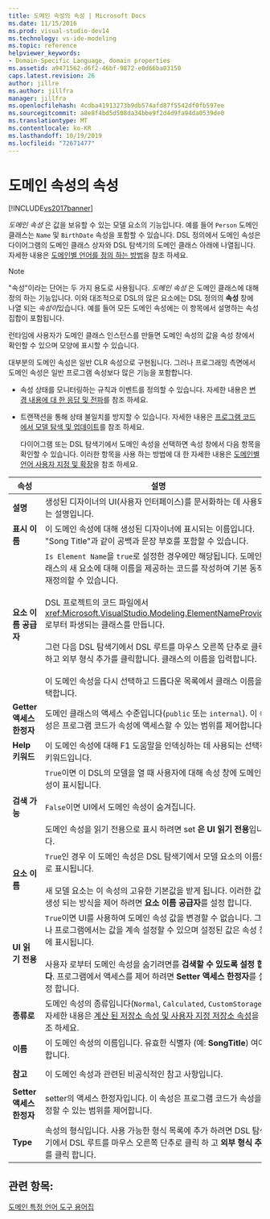```yaml
---
title: 도메인 속성의 속성 | Microsoft Docs
ms.date: 11/15/2016
ms.prod: visual-studio-dev14
ms.technology: vs-ide-modeling
ms.topic: reference
helpviewer_keywords:
- Domain-Specific Language, domain properties
ms.assetid: a9471562-d6f2-46bf-9872-e0d66ba03150
caps.latest.revision: 26
author: jillre
ms.author: jillfra
manager: jillfra
ms.openlocfilehash: 4cdba41913273b9db574afd87f5542df0fb597ee
ms.sourcegitcommit: a8e8f4bd5d508da34bbe9f2d4d9fa94da0539de0
ms.translationtype: MT
ms.contentlocale: ko-KR
ms.lasthandoff: 10/19/2019
ms.locfileid: "72671477"
---
```

# <a name="properties-of-domain-properties"></a>도메인 속성의 속성
[!INCLUDE[vs2017banner](../includes/vs2017banner.md)]

*도메인 속성* 은 값을 보유할 수 있는 모델 요소의 기능입니다. 예를 들어 `Person` 도메인 클래스는 `Name` 및 `BirthDate` 속성을 포함할 수 있습니다. DSL 정의에서 도메인 속성은 다이어그램의 도메인 클래스 상자와 DSL 탐색기의 도메인 클래스 아래에 나열됩니다. 자세한 내용은 [도메인별 언어를 정의 하는 방법](../modeling/how-to-define-a-domain-specific-language.md)을 참조 하세요.

> [!NOTE]
> "속성"이라는 단어는 두 가지 용도로 사용됩니다. *도메인 속성* 은 도메인 클래스에 대해 정의 하는 기능입니다. 이와 대조적으로 DSL의 많은 요소에는 DSL 정의의 **속성** 창에 나열 되는 *속성이*있습니다. 예를 들어 모든 도메인 속성에는 이 항목에서 설명하는 속성 집합이 포함됩니다.

 런타임에 사용자가 도메인 클래스 인스턴스를 만들면 도메인 속성의 값을 속성 창에서 확인할 수 있으며 모양에 표시할 수 있습니다.

 대부분의 도메인 속성은 일반 CLR 속성으로 구현됩니다. 그러나 프로그래밍 측면에서 도메인 속성은 일반 프로그램 속성보다 많은 기능을 포함합니다.

- 속성 상태를 모니터링하는 규칙과 이벤트를 정의할 수 있습니다. 자세한 내용은 [변경 내용에 대 한 응답 및 전파](../modeling/responding-to-and-propagating-changes.md)를 참조 하세요.

- 트랜잭션을 통해 상태 불일치를 방지할 수 있습니다. 자세한 내용은 [프로그램 코드에서 모델 탐색 및 업데이트](../modeling/navigating-and-updating-a-model-in-program-code.md)를 참조 하세요.

  다이어그램 또는 DSL 탐색기에서 도메인 속성을 선택하면 속성 창에서 다음 항목을 확인할 수 있습니다. 이러한 항목을 사용 하는 방법에 대 한 자세한 내용은 [도메인별 언어 사용자 지정 및 확장](../modeling/customizing-and-extending-a-domain-specific-language.md)을 참조 하세요.

|속성|설명|기본값|
|--------------|-----------------|-------------------|
|**설명**|생성된 디자이너의 UI(사용자 인터페이스)를 문서화하는 데 사용되는 설명입니다.|\<none >|
|**표시 이름**|이 도메인 속성에 대해 생성된 디자이너에 표시되는 이름입니다. "Song Title"과 같이 공백과 문장 부호를 포함할 수 있습니다.|\<none >|
|**요소 이름 공급자**|`Is Element Name`을 `true`로 설정한 경우에만 해당됩니다. 도메인 클래스의 새 요소에 대해 이름을 제공하는 코드를 작성하여 기본 동작을 재정의할 수 있습니다.<br /><br /> DSL 프로젝트의 코드 파일에서 <xref:Microsoft.VisualStudio.Modeling.ElementNameProvider>로부터 파생되는 클래스를 만듭니다.<br /><br /> 그런 다음 DSL 탐색기에서 DSL 루트를 마우스 오른쪽 단추로 클릭하고 외부 형식 추가를 클릭합니다. 클래스의 이름을 입력합니다.<br /><br /> 이 도메인 속성을 다시 선택하고 드롭다운 목록에서 클래스 이름을 선택합니다.|\<none >|
|**Getter 액세스 한정자**|도메인 클래스의 액세스 수준입니다(`public` 또는 `internal`). 이 속성은 프로그램 코드가 속성에 액세스할 수 있는 범위를 제어합니다.|`public`|
|**Help 키워드**|이 도메인 속성에 대해 F1 도움말을 인덱싱하는 데 사용되는 선택적 키워드입니다.|\<none >|
|**검색 가능**|`True`이면 이 DSL의 모델을 열 때 사용자에 대해 속성 창에 도메인 속성이 표시됩니다.<br /><br /> `False`이면 UI에서 도메인 속성이 숨겨집니다.<br /><br /> 도메인 속성을 읽기 전용으로 표시 하려면 set **은 UI 읽기 전용**입니다.|`True`|
|**요소 이름**|`True`인 경우 이 도메인 속성은 DSL 탐색기에서 모델 요소의 이름으로 표시됩니다.<br /><br /> 새 모델 요소는 이 속성의 고유한 기본값을 받게 됩니다. 이러한 값이 생성 되는 방식을 제어 하려면 **요소 이름 공급자**를 설정 합니다.|`False`|
|**UI 읽기 전용**|`True`이면 UI를 사용하여 도메인 속성 값을 변경할 수 없습니다. 그러나 프로그램에서는 값을 계속 설정할 수 있으며 설정된 값은 속성 창에 표시됩니다.<br /><br /> 사용자 로부터 도메인 속성을 숨기려면를 **검색할 수 있도록 설정 합니다**. 프로그램에서 액세스를 제어 하려면 **Setter 액세스 한정자**를 설정 합니다.|`False`|
|**종류로**|도메인 속성의 종류입니다(`Normal`, `Calculated`, `CustomStorage`). 자세한 내용은 [계산 된 저장소 속성 및 사용자 지정 저장소 속성](../modeling/calculated-and-custom-storage-properties.md)을 참조 하세요.|`Normal`|
|**이름**|이 도메인 속성의 이름입니다. 유효한 식별자 (예: **SongTitle**) 여야 합니다.|\<none >|
|**참고**|이 도메인 속성과 관련된 비공식적인 참고 사항입니다.|\<none >|
|**Setter 액세스 한정자**|setter의 액세스 한정자입니다. 이 속성은 프로그램 코드가 속성을 설정할 수 있는 범위를 제어합니다.|`public`|
|**Type**|속성의 형식입니다. 사용 가능한 형식 목록에 추가 하려면 DSL 탐색기에서 DSL 루트를 마우스 오른쪽 단추로 클릭 하 고 **외부 형식 추가**를 클릭 합니다.|`String`|

## <a name="see-also"></a>관련 항목:
 [도메인 특정 언어 도구 용어집](https://msdn.microsoft.com/ca5e84cb-a315-465c-be24-76aa3df276aa)
